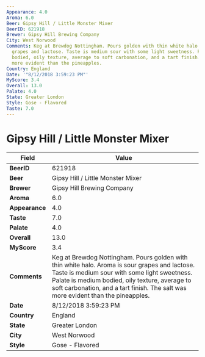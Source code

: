 ```yaml
---
Appearance: 4.0
Aroma: 6.0
Beer: Gipsy Hill / Little Monster Mixer
BeerID: 621918
Brewer: Gipsy Hill Brewing Company
City: West Norwood
Comments: Keg at Brewdog Nottingham. Pours golden with thin white halo. Aroma is sour
  grapes and lactose. Taste is medium sour with some light sweetness. Palate is medium
  bodied, oily texture, average to soft carbonation, and a tart finish. The salt was
  more evident than the pineapples.
Country: England
Date: '"8/12/2018 3:59:23 PM"'
MyScore: 3.4
Overall: 13.0
Palate: 4.0
State: Greater London
Style: Gose - Flavored
Taste: 7.0
---
```


# Gipsy Hill / Little Monster Mixer

| Field         | Value |
|---------------|-------|
| **BeerID** | 621918 |
| **Beer** | Gipsy Hill / Little Monster Mixer |
| **Brewer** | Gipsy Hill Brewing Company |
| **Aroma** | 6.0 |
| **Appearance** | 4.0 |
| **Taste** | 7.0 |
| **Palate** | 4.0 |
| **Overall** | 13.0 |
| **MyScore** | 3.4 |
| **Comments** | Keg at Brewdog Nottingham. Pours golden with thin white halo. Aroma is sour grapes and lactose. Taste is medium sour with some light sweetness. Palate is medium bodied, oily texture, average to soft carbonation, and a tart finish. The salt was more evident than the pineapples. |
| **Date** | 8/12/2018 3:59:23 PM |
| **Country** | England |
| **State** | Greater London |
| **City** | West Norwood |
| **Style** | Gose - Flavored |
